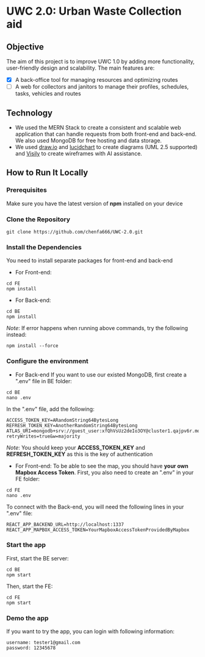 # **UWC 2.0: Urban Waste Collection aid**

## Objective

The aim of this project is to improve UWC 1.0 by adding more functionality, user-friendly design and scalability. The main features are:

- [x] A back-office tool for managing resources and optimizing routes
- [ ] A web for collectors and janitors to manage their profiles, schedules, tasks, vehicles and routes

## Technology

- We used the MERN Stack to create a consistent and scalable web application that can handle requests from both front-end and back-end. We also used MongoDB for free hosting and data storage.
- We used [draw.io](https://www.draw.io) and [lucidchart](https://lucid.app/) to create diagrams (UML 2.5 supported) and [Visily](https://www.visily.ai) to create wireframes with AI assistance.

## How to Run It Locally

### Prerequisites

Make sure you have the latest version of **npm** installed on your device

### Clone the Repository

```{bash}
git clone https://github.com/chenfa666/UWC-2.0.git
```

### Install the Dependencies

You need to install separate packages for front-end and back-end

- For Front-end:

```{bash}
cd FE
npm install
```

- For Back-end:

```{bash}
cd BE
npm install
```

_Note_: If error happens when running above commands, try the following instead:

```{bash}
npm install --force
```

### Configure the environment

- For Back-end
  If you want to use our existed MongoDB, first create a ".env" file in BE folder:

```{bash}
cd BE
nano .env
```

In the ".env" file, add the following:

```
ACCESS_TOKEN_KEY=ARandomString64BytesLong
REFRESH_TOKEN_KEY=AnotherRandomString64BytesLong
ATLAS_URI=mongodb+srv://guest_user:xfQhVsUz2deIo3OY@cluster1.qajpv6r.mongodb.net/?retryWrites=true&w=majority
```

_Note_: You should keep your **ACCESS_TOKEN_KEY** and **REFRESH_TOKEN_KEY** as this is the key of authentication

- For Front-end:
  To be able to see the map, you should have **your own Mapbox Access Token**.
  First, you also need to create an ".env" in your FE folder:

```{bash}
cd FE
nano .env
```

To connect with the Back-end, you will need the following lines in your ".env" file:

```
REACT_APP_BACKEND_URL=http://localhost:1337
REACT_APP_MAPBOX_ACCESS_TOKEN=YourMapboxAccessTokenProvidedByMapbox
```

### Start the app

First, start the BE server:

```{bash}
cd BE
npm start
```

Then, start the FE:

```{bash}
cd FE
npm start
```

### Demo the app

If you want to try the app, you can login with following information:

```
username: tester1@gmail.com
password: 12345678
```
